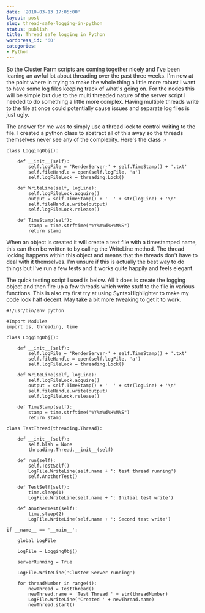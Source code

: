 ```yaml
---
date: '2010-03-13 17:05:00'
layout: post
slug: thread-safe-logging-in-python
status: publish
title: Thread safe logging in Python
wordpress_id: '60'
categories:
- Python
---
```


So the Cluster Farm scripts are coming together nicely and I've been leaning an awful lot about threading over the past three weeks. I'm now at the point where in trying to make the whole thing a little more robust I want to have some log files keeping track of what's going on. For the nodes this will be simple but due to the multi threaded nature of the server script I needed to do something a little more complex. Having multiple threads write to the file at once could potentially cause issues and separate log files is just ugly.



The answer for me was to simply use a thread lock to control writing to the file. I created a python class to abstract all of this away so the threads themselves never see any of the complexity. Here's the class :-

    
    class LoggingObj():
    
        def __init__(self):
            self.logFile = 'RenderServer-' + self.TimeStamp() + '.txt'
            self.fileHandle = open(self.logFile, 'a')
            self.logFileLock = threading.Lock()
    
        def WriteLine(self, logLine):
            self.logFileLock.acquire()
            output = self.TimeStamp() + '  ' + str(logLine) + '\n'
            self.fileHandle.write(output)
            self.logFileLock.release()
    
        def TimeStamp(self):
            stamp = time.strftime("%Y%m%d%H%M%S")
            return stamp


When an object is created it will create a text file with a timestamped name, this can then be written to by calling the WriteLine method. The thread locking happens within this object and means that the threads don't have to deal with it themselves. I'm unsure if this is actually the best way to do things but I've run a few tests and it works quite happily and feels elegant.

The quick testing script I used is below. All it does is create the logging object and then fire up a few threads which write stuff to the file in various functions. This is also my first try at using SyntaxHighlighter to make my code look half decent. May take a bit more tweaking to get it to work.

    
    #!/usr/bin/env python
    
    #Import Modules
    import os, threading, time
    
    class LoggingObj():
    
        def __init__(self):
            self.logFile = 'RenderServer-' + self.TimeStamp() + '.txt'
            self.fileHandle = open(self.logFile, 'a')
            self.logFileLock = threading.Lock()
    
        def WriteLine(self, logLine):
            self.logFileLock.acquire()
            output = self.TimeStamp() + '  ' + str(logLine) + '\n'
            self.fileHandle.write(output)
            self.logFileLock.release()
    
        def TimeStamp(self):
            stamp = time.strftime("%Y%m%d%H%M%S")
            return stamp
    
    class TestThread(threading.Thread):
    
        def __init__(self):
            self.blah = None
            threading.Thread.__init__(self)
    
        def run(self):
            self.TestSelf()
            LogFile.WriteLine(self.name + ': test thread running')
            self.AnotherTest()
    
        def TestSelf(self):
            time.sleep(1)
            LogFile.WriteLine(self.name + ': Initial test write')
    
        def AnotherTest(self):
            time.sleep(2)
            LogFile.WriteLine(self.name + ': Second test write')
    
    if __name__ == '__main__':
    
        global LogFile
    
        LogFile = LoggingObj()
    
        serverRunning = True
    
        LogFile.WriteLine('Cluster Server running')
    
        for threadNumber in range(4):
            newThread = TestThread()
            newThread.name = 'Test Thread ' + str(threadNumber)
            LogFile.WriteLine('Created ' + newThread.name)
            newThread.start()
